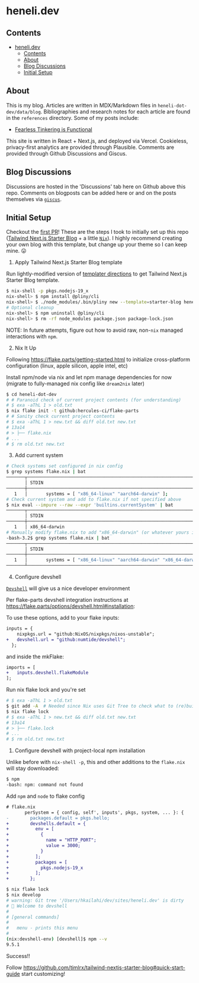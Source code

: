 # heneli.dev

## Contents
- [heneli.dev](#henelidev)
  - [Contents](#contents)
  - [About](#about)
  - [Blog Discussions](#blog-discussions)
  - [Initial Setup](#initial-setup)

## About

This is my blog. Articles are written in MDX/Markdown files in `heneli-dot-dev/data/blog`. Bibliographies and research notes for each article are found in the `references` directory. Some of my posts include:

- [Fearless Tinkering is Functional](https://www.heneli.dev/blog/fearless-tinkering-is-functional)

This site is written in React + Next.js, and deployed via Vercel. Cookieless, privacy-first analytics are provided through Plausible. Comments are provided through Github Discussions and Giscus.

## Blog Discussions

Discussions are hosted in the 'Discussions' tab here on Github above this repo. Comments on blogposts can be added here or and on the posts themselves via [`giscus`](https://github.com/laymonage/giscus).

## Initial Setup

Checkout the [first PR](https://github.com/hkailahi/heneli.dev/pull/2)! These are the steps I took to initially set up this repo ([Tailwind Next.js Starter Blog](https://github.com/timlrx/tailwind-nextjs-starter-blog#quick-start-guide) + a little [`Nix`](zero-to-nix.com)). I highly recommend creating your own blog with this template, but change up your theme so I can keep mine. 😛

1. Apply Tailwind Next.js Starter Blog template

Run lightly-modified version of [templater directions](https://github.com/timlrx/tailwind-nextjs-starter-blog#quick-start-guide) to get Tailwind Next.js Starter Blog template.

```bash
$ nix-shell -p pkgs.nodejs-19_x
nix-shell> $ npm install @pliny/cli
nix-shell> $ ./node_modules/.bin/pliny new --template=starter-blog heneli-dot-dev
# Optional cleanup
nix-shell> $ npm uninstall @pliny/cli
nix-shell> $ rm -rf node_modules package.json package-lock.json
```

NOTE: In future attempts, figure out how to avoid raw, non-`nix` managed interactions with `npm`.


2. Nix It Up

Following https://flake.parts/getting-started.html to initialize cross-platform configuration (linux, apple silicon,  apple intel, etc)

Install npm/node via nix and let npm manage dependencies for now (migrate to fully-managed nix config like `dream2nix` later)

```bash
$ cd heneli-dot-dev
# # Paranoid check of current project contents (for understanding)
# $ exa -aThL 1 > old.txt
$ nix flake init -t github:hercules-ci/flake-parts
# # Sanity check current project contents
# $ exa -aThL 1 > new.txt && diff old.txt new.txt
# 13a14
# > ├── flake.nix
# ...
# $ rm old.txt new.txt
```

3. Add current system

```bash
# Check systems set configured in nix config
$ grep systems flake.nix | bat
───────┬──────────────────────────────────────────────────────────────────────────────────────────────────────
       │ STDIN
───────┼──────────────────────────────────────────────────────────────────────────────────────────────────────
   1   │       systems = [ "x86_64-linux" "aarch64-darwin" ];
# Check current system and add to flake.nix if not specified above
$ nix eval --impure --raw --expr 'builtins.currentSystem' | bat
───────┬──────────────────────────────────────────────────────────────────────────────────────────────────────
       │ STDIN
───────┼──────────────────────────────────────────────────────────────────────────────────────────────────────
   1   │ x86_64-darwin
# Manually modify flake.nix to add "x86_64-darwin" (or whatever yours is) system string
-bash-3.2$ grep systems flake.nix | bat
───────┬──────────────────────────────────────────────────────────────────────────────────────────────────────
       │ STDIN
───────┼──────────────────────────────────────────────────────────────────────────────────────────────────────
   1   │       systems = [ "x86_64-linux" "aarch64-darwin" "x86_64-darwin" ];
───────┴──────────────────────────────────────────────────────────────────────────────────────────────────────
```

4.  Configure devshell

[`Devshell`]() will give us a nice developer environment

Per flake-parts devshell integration instructions at https://flake.parts/options/devshell.html#installation:

To use these options, add to your flake inputs:

```diff
inputs = {
    nixpkgs.url = "github:NixOS/nixpkgs/nixos-unstable";
+   devshell.url = "github:numtide/devshell";
  };
```

and inside the mkFlake:

```diff
imports = [
+   inputs.devshell.flakeModule
];
```

Run nix flake lock and you're set
```bash
# $ exa -aThL 1 > old.txt
$ git add -A  # Needed since Nix uses Git Tree to check what to (re)build
$ nix flake lock
# $ exa -aThL 1 > new.txt && diff old.txt new.txt
# 13a14
# > ├── flake.lock
# ...
# $ rm old.txt new.txt
```

1. Configure devshell with project-local npm installation

Unlike before with `nix-shell -p`, this and other additions to the `flake.nix` will stay downloaded:

```bash
$ npm
-bash: npm: command not found
```

Add `npm` and `node` to flake config
```diff
# flake.nix
       perSystem = { config, self', inputs', pkgs, system, ... }: {
-        packages.default = pkgs.hello;
+        devshells.default = {
+          env = [
+            {
+              name = "HTTP_PORT";
+              value = 3000;
+            }
+          ];
+          packages = [
+            pkgs.nodejs-19_x
+          ];
+        };
```

```bash
$ nix flake lock
$ nix develop
# warning: Git tree '/Users/hkailahi/dev/sites/heneli.dev' is dirty
# 🔨 Welcome to devshell
#
# [general commands]
#
#   menu - prints this menu
#
(nix:devshell-env) [devshell]$ npm --v
9.5.1
```

Success!!

Follow https://github.com/timlrx/tailwind-nextjs-starter-blog#quick-start-guide start customizing!